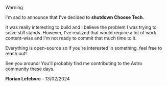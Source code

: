 > [!WARNING]
> I'm sad to announce that I've decided to **shutdown Choose Tech**.
>
> It was really interesting to build and I believe the problem I was trying to solve still stands. However, I've realized that would require a lot of work content-wise and I'm not ready to commit that much time to it.
>
> Everything is open-source so if you're interested in something, feel free to reach out!
>
> See you around! You'll probably find me contributing to the Astro community these days.
>
> **Florian Lefebvre** - 13/02/2024
